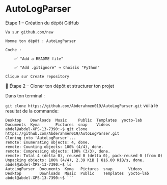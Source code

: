 # AutoLogParser
Étape 1 – Création du dépôt GitHub

    Va sur github.com/new

    Nomme ton dépôt : AutoLogParser

    Coche :

        ✅ "Add a README file"

        ✅ "Add .gitignore" → Choisis "Python"

    Clique sur Create repository

🧱 Étape 2 – Cloner ton dépôt et structurer ton projet

Dans ton terminal :

```git clone https://github.com/Abderahmen019/AutoLogParser.git```
voila le resultat de la commande: 

``` abdel@abdel-XPS-13-7390:~$ ls
Desktop    Downloads  Music     Public  Templates  yocto-lab
Documents  Kyma       Pictures  snap    Videos
abdel@abdel-XPS-13-7390:~$ git clone https://github.com/Abderahmen019/AutoLogParser.git
Cloning into 'AutoLogParser'...
remote: Enumerating objects: 4, done.
remote: Counting objects: 100% (4/4), done.
remote: Compressing objects: 100% (3/3), done.
remote: Total 4 (delta 0), reused 0 (delta 0), pack-reused 0 (from 0)
Unpacking objects: 100% (4/4), 2.39 KiB | 816.00 KiB/s, done.
abdel@abdel-XPS-13-7390:~$ ls
AutoLogParser  Documents  Kyma   Pictures  snap       Videos
Desktop        Downloads  Music  Public    Templates  yocto-lab
abdel@abdel-XPS-13-7390:~$ ```
